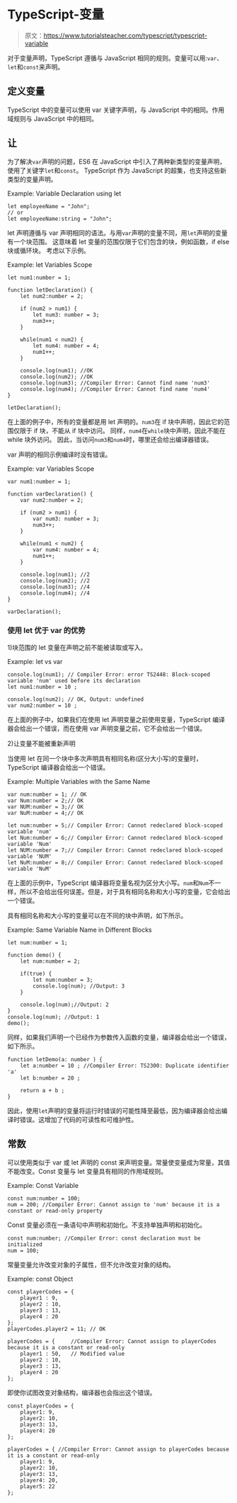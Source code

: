 # TypeScript-变量

> 原文：<https://www.tutorialsteacher.com/typescript/typescript-variable>

对于变量声明，TypeScript 遵循与 JavaScript 相同的规则。变量可以用:`var`、`let`和`const`来声明。

## 定义变量

TypeScript 中的变量可以使用 var 关键字声明，与 JavaScript 中的相同。作用域规则与 JavaScript 中的相同。

## 让

为了解决`var`声明的问题，ES6 在 JavaScript 中引入了两种新类型的变量声明，使用了关键字`let`和`const`。 TypeScript 作为 JavaScript 的超集，也支持这些新类型的变量声明。

Example: Variable Declaration using let 

```
let employeeName = "John";
// or 
let employeeName:string = "John"; 
```

let 声明遵循与 var 声明相同的语法。与用`var`声明的变量不同，用`let`声明的变量有一个块范围。 这意味着 let 变量的范围仅限于它们包含的块，例如函数，if else 块或循环块。 考虑以下示例。

Example: let Variables Scope 

```
let num1:number = 1; 

function letDeclaration() { 
    let num2:number = 2; 

    if (num2 > num1) { 
        let num3: number = 3;
        num3++; 
    } 

    while(num1 < num2) { 
        let num4: number = 4;
        num1++;
    }

    console.log(num1); //OK
    console.log(num2); //OK 
    console.log(num3); //Compiler Error: Cannot find name 'num3'
    console.log(num4); //Compiler Error: Cannot find name 'num4'
}

letDeclaration(); 
```

在上面的例子中，所有的变量都是用 let 声明的。`num3`在 if 块中声明，因此它的范围仅限于 if 块，不能从 if 块中访问。 同样，`num4`在`while`块中声明，因此不能在 while 块外访问。 因此，当访问`num3`和`num4`时，哪里还会给出编译器错误。

var 声明的相同示例编译时没有错误。

Example: var Variables Scope 

```
var num1:number = 1; 

function varDeclaration() { 
    var num2:number = 2; 

    if (num2 > num1) { 
        var num3: number = 3;
        num3++; 
    } 

    while(num1 < num2) { 
        var num4: number = 4;
        num1++;
    }

    console.log(num1); //2
    console.log(num2); //2 
    console.log(num3); //4
    console.log(num4); //4
}

varDeclaration(); 
```

### 使用 let 优于 var 的优势

1)块范围的 let 变量在声明之前不能被读取或写入。

Example: let vs var 

```
console.log(num1); // Compiler Error: error TS2448: Block-scoped variable 'num' used before its declaration
let num1:number = 10 ;

console.log(num2); // OK, Output: undefined 
var num2:number = 10 ; 
```

在上面的例子中，如果我们在使用 let 声明变量之前使用变量，TypeScript 编译器会给出一个错误，而在使用 var 声明变量之前，它不会给出一个错误。

2)让变量不能被重新声明

当使用 let 在同一个块中多次声明具有相同名称(区分大小写)的变量时，TypeScript 编译器会给出一个错误。

Example: Multiple Variables with the Same Name 

```
var num:number = 1; // OK
var Num:number = 2;// OK
var NUM:number = 3;// OK
var NuM:number = 4;// OK

let num:number = 5;// Compiler Error: Cannot redeclared block-scoped variable 'num'
let Num:number = 6;// Compiler Error: Cannot redeclared block-scoped variable 'Num'
let NUM:number = 7;// Compiler Error: Cannot redeclared block-scoped variable 'NUM'
let NuM:number = 8;// Compiler Error: Cannot redeclared block-scoped variable 'NuM' 
```

在上面的示例中，TypeScript 编译器将变量名视为区分大小写。`num`和`Num`不一样，所以不会给出任何误差。但是，对于具有相同名称和大小写的变量，它会给出一个错误。

具有相同名称和大小写的变量可以在不同的块中声明，如下所示。

Example: Same Variable Name in Different Blocks 

```
let num:number = 1; 

function demo() {
    let num:number = 2;

    if(true) { 
        let num:number = 3;
        console.log(num); //Output: 3
    }

    console.log(num);//Output: 2
}
console.log(num); //Output: 1
demo(); 
```

同样，如果我们声明一个已经作为参数传入函数的变量，编译器会给出一个错误，如下所示。

```
function letDemo(a: number ) { 
    let a:number = 10 ; //Compiler Error: TS2300: Duplicate identifier 'a'
    let b:number = 20 ; 

    return a + b ;
} 
```

因此，使用`let`声明的变量将运行时错误的可能性降至最低，因为编译器会给出编译时错误。这增加了代码的可读性和可维护性。

## 常数

可以使用类似于 var 或 let 声明的 const 来声明变量。常量使变量成为常量，其值不能改变。Const 变量与 let 变量具有相同的作用域规则。

Example: Const Variable 

```
const num:number = 100;
num = 200; //Compiler Error: Cannot assign to 'num' because it is a constant or read-only property 
```

Const 变量必须在一条语句中声明和初始化。不支持单独声明和初始化。

```
const num:number; //Compiler Error: const declaration must be initialized
num = 100; 
```

常量变量允许改变对象的子属性，但不允许改变对象的结构。

Example: const Object 

```
const playerCodes = { 
    player1 : 9, 
    player2 : 10, 
    player3 : 13, 
    player4 : 20
}; 
playerCodes.player2 = 11; // OK

playerCodes = {     //Compiler Error: Cannot assign to playerCodes because it is a constant or read-only
    player1 : 50,   // Modified value
    player2 : 10, 
    player3 : 13, 
    player4 : 20
}; 
```

即使你试图改变对象结构，编译器也会指出这个错误。

```
const playerCodes = { 
    player1: 9, 
    player2: 10, 
    player3: 13, 
    player4: 20
}; 

playerCodes = { //Compiler Error: Cannot assign to playerCodes because it is a constant or read-only
    player1: 9, 
    player2: 10, 
    player3: 13, 
    player4: 20, 
    player5: 22
}; 
```

